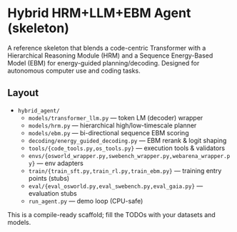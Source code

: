 
# Hybrid HRM+LLM+EBM Agent (skeleton)

A reference skeleton that blends a code-centric Transformer with a Hierarchical Reasoning Module (HRM) and a Sequence Energy-Based Model (EBM) for energy-guided planning/decoding. 
Designed for autonomous computer use and coding tasks.

## Layout
- `hybrid_agent/`
  - `models/transformer_llm.py` — token LM (decoder) wrapper
  - `models/hrm.py` — hierarchical high/low-timescale planner
  - `models/ebm.py` — bi-directional sequence EBM scoring
  - `decoding/energy_guided_decoding.py` — EBM rerank & logit shaping
  - `tools/{code_tools.py,os_tools.py}` — execution tools & validators
  - `envs/{osworld_wrapper.py,swebench_wrapper.py,webarena_wrapper.py}` — env adapters
  - `train/{train_sft.py,train_rl.py,train_ebm.py}` — training entry points (stubs)
  - `eval/{eval_osworld.py,eval_swebench.py,eval_gaia.py}` — evaluation stubs
  - `run_agent.py` — demo loop (CPU-safe)

This is a compile-ready scaffold; fill the TODOs with your datasets and models.
